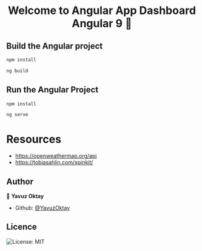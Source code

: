 <h1 align="center">Welcome to Angular App Dashboard Angular 9 👋</h1>

## Build the Angular project

```sh
npm install
```

```sh
ng build
```

## Run the Angular Project

```sh
npm install
```

```sh
ng serve
```

# Resources

- https://openweathermap.org/api
- https://tobiasahlin.com/spinkit/

## Author

👤 **Yavuz Oktay**

- Github: [@YavuzOktay](https://github.com/yavuzoktay)

## Licence

<p>
    <img alt="License: MIT" src="https://img.shields.io/badge/License-MIT-yellow.svg" />
</p>

